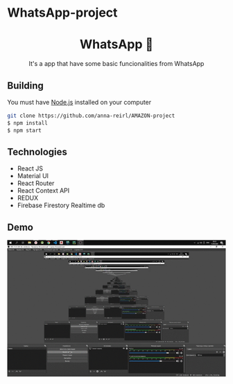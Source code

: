 # WhatsApp-project

<h1 align='center'>WhatsApp 💬 </h1>

<p align='center'>It's a app that have some basic funcionalities from WhatsApp</p>

## Building
You must have [Node.js](https://nodejs.org) installed on your computer

```bash
git clone https://github.com/anna-reirl/AMAZON-project
$ npm install 
$ npm start
```

## Technologies
* React JS
* Material UI
* React Router
* React Context API
* REDUX
* Firebase Firestory Realtime db

## Demo 
![GIF](https://github.com/anna-reirl/WhatsApp-project/blob/master/2020-09-13%2020-33-33%20(1).gif)
